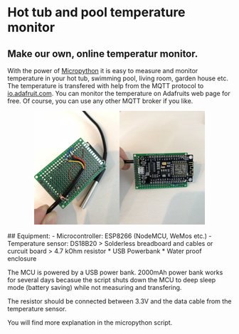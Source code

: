 # Hot tub and pool temperature monitor

## Make our own, online temperatur monitor. 

With the power of [Micropython](http://micropython.org/) it is easy to measure and monitor temperature in your hot tub, swimming pool, living room, garden house etc. The temperature is transfered with help from the MQTT protocol to [io.adafruit.com](https://io.adafruit.com). You can monitor the temperature on Adafruits web page for free. Of course, you can use any other MQTT broker if you like.

<p align="center">
<img src="https://raw.githubusercontent.com/roarnyg/hot-tub-and-pool-temperature-monitor/master/Circuit%20board.jpg" height="256" title="Circuit board with ESP8266 and resistor"><img src="https://raw.githubusercontent.com/roarnyg/hot-tub-and-pool-temperature-monitor/master/Circuit%20board2.jpg" height="256" title="Circuit board soldered">
</p>
## Equipment:
- Microcontroller: ESP8266 (NodeMCU, WeMos etc.)
- Temperature sensor: DS18B20
> Solderless breadboard and cables or curcuit board
> 4.7 kOhm resistor 
* USB Powerbank
* Water proof enclosure

The MCU is powered by a USB power bank. 2000mAh power bank works for several days becasue the script shuts down the MCU to deep sleep mode (battery saving) while not measuring and transfering.

The resistor should be connected between 3.3V and the data cable from the temperature sensor. 

You will find more explanation in the micropython script. 

